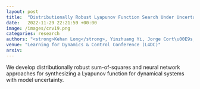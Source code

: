 ```yaml
---
layout: post
title:  "Distributionally Robust Lyapunov Function Search Under Uncertainty"
date:   2022-11-29 22:21:59 +00:00
image: /images/crv19.png
categories: research
authors: "<strong>Kehan Long</strong>, Yinzhuang Yi, Jorge Cort\u00E9s, Nikolay Atanasov"
venue: "Learning for Dynamics & Control Conference (L4DC)"
arxiv: 
---
```


We develop distributionally robust sum-of-squares and neural network approaches for synthesizing a Lyapunov function for dynamical systems with model uncertainty.
